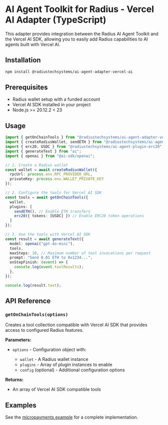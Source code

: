 # AI Agent Toolkit for Radius - Vercel AI Adapter (TypeScript)

This adapter provides integration between the Radius AI Agent Toolkit and the Vercel AI SDK, allowing you to easily add Radius capabilities to AI agents built with Vercel AI.

## Installation

```bash
npm install @radiustechsystems/ai-agent-adapter-vercel-ai
```

## Prerequisites

- Radius wallet setup with a funded account
- Vercel AI SDK installed in your project
- Node.js >= 20.12.2 < 23

## Usage

```typescript
import { getOnChainTools } from "@radiustechsystems/ai-agent-adapter-vercel-ai";
import { createRadiusWallet, sendETH } from "@radiustechsystems/ai-agent-wallet";
import { erc20, USDC } from "@radiustechsystems/ai-agent-plugin-erc20";
import { generateText } from "ai";
import { openai } from "@ai-sdk/openai";

// 1. Create a Radius wallet
const wallet = await createRadiusWallet({
  rpcUrl: process.env.RPC_PROVIDER_URL,
  privateKey: process.env.WALLET_PRIVATE_KEY
});

// 2. Configure the tools for Vercel AI SDK
const tools = await getOnChainTools({
  wallet,
  plugins: [
    sendETH(), // Enable ETH transfers
    erc20({ tokens: [USDC] }) // Enable ERC20 token operations
  ]
});

// 3. Use the tools with Vercel AI SDK
const result = await generateText({
  model: openai("gpt-4o-mini"),
  tools,
  maxSteps: 10, // Maximum number of tool invocations per request
  prompt: "Send 0.01 ETH to 0x1234...",
  onStepFinish: (event) => {
    console.log(event.toolResults);
  },
});

console.log(result.text);
```

## API Reference

### `getOnChainTools(options)`

Creates a tool collection compatible with Vercel AI SDK that provides access to configured Radius features.

**Parameters:**

- `options` - Configuration object with:

  - `wallet` - A Radius wallet instance
  - `plugins` - Array of plugin instances to enable
  - `config` (optional) - Additional configuration options

**Returns:**

- An array of Vercel AI SDK compatible tools

## Examples

See the [micropayments example](../../../examples/micropayments/vercel-ai) for a complete implementation.
